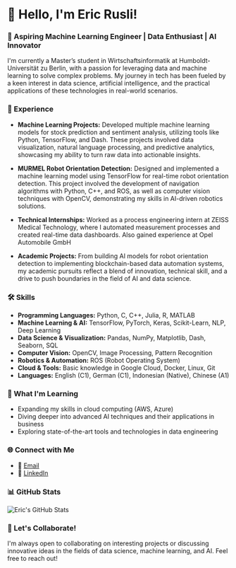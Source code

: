 # 👋 Hello, I'm Eric Rusli!

### 🚀 Aspiring Machine Learning Engineer | Data Enthusiast | AI Innovator

I'm currently a Master’s student in Wirtschaftsinformatik at Humboldt-Universität zu Berlin, with a passion for leveraging data and machine learning to solve complex problems. My journey in tech has been fueled by a keen interest in data science, artificial intelligence, and the practical applications of these technologies in real-world scenarios.

### 💼 Experience

- **Machine Learning Projects:** Developed multiple machine learning models for stock prediction and sentiment analysis, utilizing tools like Python, TensorFlow, and Dash. These projects involved data visualization, natural language processing, and predictive analytics, showcasing my ability to turn raw data into actionable insights.

- **MURMEL Robot Orientation Detection:** Designed and implemented a machine learning model using TensorFlow for real-time robot orientation detection. This project involved the development of navigation algorithms with Python, C++, and ROS, as well as computer vision techniques with OpenCV, demonstrating my skills in AI-driven robotics solutions.

- **Technical Internships:** Worked as a process engineering intern at ZEISS Medical Technology, where I automated measurement processes and created real-time data dashboards. Also gained experience at Opel Automobile GmbH

- **Academic Projects:** From building AI models for robot orientation detection to implementing blockchain-based data automation systems, my academic pursuits reflect a blend of innovation, technical skill, and a drive to push boundaries in the field of AI and data science.

### 🛠️ Skills

- **Programming Languages:** Python, C, C++, Julia, R, MATLAB
- **Machine Learning & AI:** TensorFlow, PyTorch, Keras, Scikit-Learn, NLP, Deep Learning
- **Data Science & Visualization:** Pandas, NumPy, Matplotlib, Dash, Seaborn, SQL
- **Computer Vision:** OpenCV, Image Processing, Pattern Recognition
- **Robotics & Automation:** ROS (Robot Operating System)
- **Cloud & Tools:** Basic knowledge in Google Cloud, Docker, Linux, Git
- **Languages:** English (C1), German (C1), Indonesian (Native), Chinese (A1)

### 🌱 What I'm Learning

- Expanding my skills in cloud computing (AWS, Azure)
- Diving deeper into advanced AI techniques and their applications in business
- Exploring state-of-the-art tools and technologies in data engineering

### 🌐 Connect with Me

- 📧 [Email](mailto:ericrusli123@gmail.com)
- 💼 [LinkedIn](https://www.linkedin.com/in/eric-rusli/)

### 📊 GitHub Stats

![Eric's GitHub Stats](https://github-readme-stats.vercel.app/api?username=your-github-username&show_icons=true&theme=radical)

### 🤝 Let's Collaborate!

I'm always open to collaborating on interesting projects or discussing innovative ideas in the fields of data science, machine learning, and AI. Feel free to reach out!
